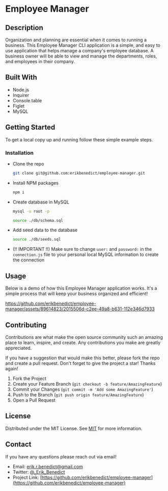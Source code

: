 # Employee Manager

## Description

Organization and planning are essential when it comes to running a business. This Employee Manager CLI application is a simple, and easy to use application that helps manage a company's employee database. A business owner will be able to view and manage the departments, roles, and employees in their company.

## Built With

- Node.js
- Inquirer
- Console.table
- Figlet
- MySQL

## Getting Started

To get a local copy up and running follow these simple example steps.

### Installation

- Clone the repo
  ```sh
  git clone git@github.com:erikbenedict/employee-manager.git
  ```
- Install NPM packages
  ```sh
  npm i
  ```
- Create database in MySQL
  ```sh
  mysql -u root -p
  ```
  ```sh
  source ./db/schema.sql
  ```
- Add seed data to the database
  ```sh
  source ./db/seeds.sql
  ```
- (!! IMPORTANT !!) Make sure to change `user:` and `password:` in the `connection.js` file to your personal local MySQL information to create the connection

## Usage

Below is a demo of how this Employee Manager application works. It's a simple process that will keep your business organized and efficient!

https://github.com/erikbenedict/employee-manager/assets/89614823/2015506d-c2ee-49a8-b631-112e346d7933

## Contributing

Contributions are what make the open source community such an amazing place to learn, inspire, and create. Any contributions you make are greatly appreciated.

If you have a suggestion that would make this better, please fork the repo and create a pull request. Don't forget to give the project a star! Thanks again!

1. Fork the Project
2. Create your Feature Branch (`git checkout -b feature/AmazingFeature`)
3. Commit your Changes (`git commit -m 'Add some AmazingFeature'`)
4. Push to the Branch (`git push origin feature/AmazingFeature`)
5. Open a Pull Request

## License

Distributed under the MIT License. See [MIT](https://choosealicense.com/licenses/mit/) for more information.

## Contact

If you have any questions please reach out via email!

- Email: erik.r.benedict@gmail.com
- Twitter: [@\_Erik_Benedict](https://twitter.com/_Erik_Benedict)
- Project Link: [https://github.com/erikbenedict/employee-manager](https://github.com/erikbenedict/employee-manager)
